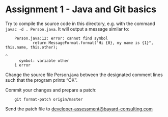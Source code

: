 # Assignment 1 - Java and Git basics

Try to compile the source code in this directory, e.g. with the
command ``javac -d . Person.java``.
It will output a message similar to:

        Person.java:12: error: cannot find symbol
                return MessageFormat.format("Hi {0}, my name is {1}", this.name, this.other);
                                                                                     ^
          symbol: variable other
        1 error

Change the source file Person.java between the designated comment
lines such that the program prints “OK”.

Commit your changes and prepare a patch:

        git format-patch origin/master

Send the patch file to developer-assessment@bayard-consulting.com
